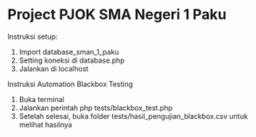 # Project PJOK SMA Negeri 1 Paku

Instruksi setup:
1. Import database_sman_1_paku
2. Setting koneksi di database.php
3. Jalankan di localhost

Instruksi Automation Blackbox Testing
1. Buka terminal
2. Jalankan perintah php tests/blackbox_test.php
3. Setelah selesai, buka folder tests/hasil_pengujian_blackbox.csv untuk melihat hasilnya
